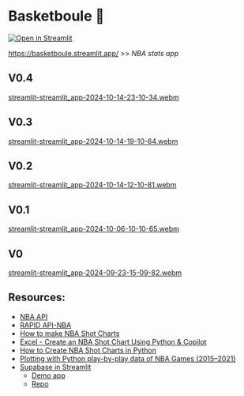 # Basketboule 🏀

 [![Open in Streamlit](https://static.streamlit.io/badges/streamlit_badge_black_white.svg)](https://basketboule.streamlit.app/)
 
https://basketboule.streamlit.app/ >> *NBA stats app*

## V0.4
[streamlit-streamlit_app-2024-10-14-23-10-34.webm](https://github.com/user-attachments/assets/8670ec16-0f2d-4883-a440-66843371c5b1)

## V0.3
[streamlit-streamlit_app-2024-10-14-19-10-64.webm](https://github.com/user-attachments/assets/bddfbc69-e7b2-49a3-81c9-30a6421fdf23)

## V0.2
[streamlit-streamlit_app-2024-10-14-12-10-81.webm](https://github.com/user-attachments/assets/763426ef-e6f4-4d5b-811b-9651b3a9193d)

## V0.1
[streamlit-streamlit_app-2024-10-06-10-10-65.webm](https://github.com/user-attachments/assets/667b6fed-d679-44df-bd9d-a2acf98a4112)

## V0
[streamlit-streamlit_app-2024-09-23-15-09-82.webm](https://github.com/user-attachments/assets/1dc09302-d286-468b-8893-b286bc93cebb)

## Resources:
- [NBA API](https://github.com/swar/nba_api)
- [RAPID API-NBA](https://rapidapi.com/api-sports/api/api-nba)
- [How to make NBA Shot Charts](https://www.youtube.com/watch?v=a3u-3gEYvxM)
- [Excel - Create an NBA Shot Chart Using Python & Copilot](https://www.youtube.com/watch?v=HvH7t6ejCFs)
- [How to Create NBA Shot Charts in Python](http://savvastjortjoglou.com/nba-shot-sharts.html)
- [Plotting with Python play-by-play data of NBA Games (2015–2021)](https://medium.com/@eduardo.garcia.sv/plotting-with-python-play-by-play-data-of-nba-games-2015-2021-ed763b888514)
- [Supabase in Streamlit](https://blog.streamlit.io/connect-your-streamlit-apps-to-supabase/)
  - [Demo app](https://st-supabase-connection.streamlit.app/)
  - [Repo](https://github.com/SiddhantSadangi/st_supabase_connection)
